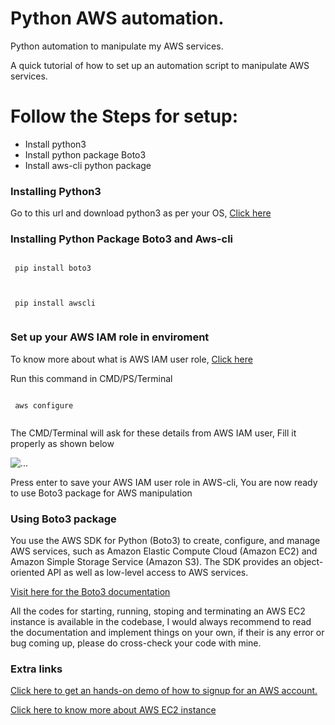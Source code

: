 # Python AWS automation.
Python automation to manipulate my AWS services.
<p>A quick tutorial of how to set up an automation script to manipulate AWS services.</p>

# Follow the Steps for setup:
<ul>
  <li>Install python3</li>
  <li>Install python package Boto3</li>
  <li>Install aws-cli python package</li>
</ul>
<h3>Installing Python3</h3>
<p>Go to this url and download python3 as per your OS, <a href='https://www.python.org/downloads/'>Click here</a></p>
<h3>Installing Python Package Boto3 and Aws-cli</h3>
<div class="code-block">
  <pre><code id="my-code">
 pip install boto3
  </code></pre>
</div>
<div class="code-block">
  <pre><code id="my-code">
 pip install awscli
  </code></pre>
</div>

<h3>Set up your AWS IAM role in enviroment</h3>
<p>To know more about what is AWS IAM user role, <a href='https://docs.aws.amazon.com/IAM/latest/UserGuide/id_users.html'>Click here</a></p>
<p>Run this command in CMD/PS/Terminal</p>
<div class="code-block">
  <pre><code id="my-code">
 aws configure
  </code></pre>
</div>
<p>The CMD/Terminal will ask for these details from AWS IAM user, Fill it properly as shown below</p>
<img src='https://github.com/Samit-prsl/Aws-automation/assets/118003672/1a3af5a1-e666-411c-9ff7-d9f5fba84df3' alt='...'/>
<p>Press enter to save your AWS IAM user role in AWS-cli, 
You are now ready to use Boto3 package for AWS manipulation</p>

<h3>Using Boto3 package</h3>
<p>You use the AWS SDK for Python (Boto3) to create, configure, and manage AWS services, such as Amazon Elastic Compute Cloud (Amazon EC2) and Amazon Simple Storage Service (Amazon S3). The SDK provides an object-oriented API as well as low-level access to AWS services.</p>

<a href='https://boto3.amazonaws.com/v1/documentation/api/latest/index.html'>Visit here for the Boto3 documentation</a>

<p>All the codes for starting, running, stoping and terminating an AWS EC2 instance is available in the codebase, I would always recommend to read the documentation and implement things on your own, if their is any error or bug coming up, please do cross-check your code with mine.</p>

<h3>Extra links</h3>
<p><a href='https://youtu.be/XhW17g73fvY?si=ND09uwMM7xdS6cJ3'>Click here to get an hands-on demo of how to signup for an AWS account.</a></p>
<p><a href='https://youtu.be/8TlukLu11Yo?si=xkIcXYzfaGSPFhF4'>Click here to know more about AWS EC2 instance</a></p>
